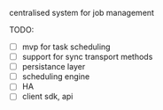 centralised system for job management

TODO:

- [ ] mvp for task scheduling
- [ ] support for sync transport methods
- [ ] persistance layer
- [ ] scheduling engine
- [ ] HA
- [ ] client sdk, api